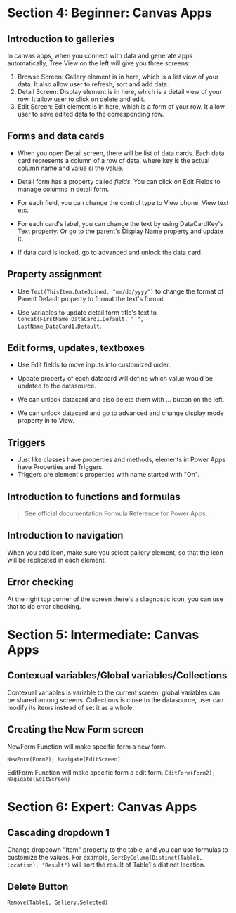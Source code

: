 # Section 4: Beginner: Canvas Apps

## Introduction to galleries

In canvas apps, when you connect with data and generate apps automatically, Tree View on the left will give you three screens:

1. Browse Screen: Gallery element is in here, which is a list view of your data. It also allow user to refresh, sort and add data.
2. Detail Screen: Display element is in here, which is a detail view of your row. It allow user to click on delete and edit.
3. Edit Screen: Edit element is in here, which is a form of your row. It allow user to save edited data to the corresponding row.

## Forms and data cards

- When you open Detail screen, there will be list of data cards. Each data card represents a column of a row of data, where key is the actual column name and value si the value.

- Detail form has a property called _fields_. You can click on Edit Fields to manage columns in detail form.

- For each field, you can change the control type to View phone, View text etc.

- For each card's label, you can change the text by using DataCardKey's Text property. Or go to the parent's Display Name property and update it.

- If data card is locked, go to advanced and unlock the data card.

## Property assignment

- Use `Text(ThisItem.DateJoined, "mm/dd/yyyy")` to change the format of Parent Default property to format the text's format.

- Use variables to update detail form title's text to `Concat(FirstName_DataCard1.Default, " ", LastName_DataCard1.Default`.

## Edit forms, updates, textboxes

- Use Edit fields to move inputs into customized order.

- Update property of each datacard will define which value would be updated to the datasource.

- We can unlock datacard and also delete them with ... button on the left.

- We can unlock datacard and go to advanced and change display mode property in to View.

## Triggers

- Just like classes have properties and methods, elements in Power Apps have Properties and Triggers.
- Triggers are element's properties with name started with "On".

## Introduction to functions and formulas

> See official documentation Formula Reference for Power Apps.

## Introduction to navigation

When you add icon, make sure you select gallery element, so that the icon will be replicated in each element.

## Error checking

At the right top corner of the screen there's a diagnostic icon, you can use that to do error checking.

# Section 5: Intermediate: Canvas Apps

## Contexual variables/Global variables/Collections

Contexual variables is variable to the current screen, global variables can be shared among screens. Collections is close to the datasource, user can modify its items instead of set it as a whole.

## Creating the New Form screen

NewForm Function will make specific form a new form.

`NewForm(Form2); Navigate(EditScreen)`

EditForm Function will make specific form a edit form.
`EditForm(Form2); Nagigate(EditScreen)`

# Section 6: Expert: Canvas Apps

## Cascading dropdown 1

Change dropdown "Item" property to the table, and you can use formulas to customize the values. For example,
`SortByColumn(Distinct(Table1, Location), "Result")` will sort the result of Table1's distinct location.

## Delete Button

`Remove(Table1, Gallery.Selected)`
